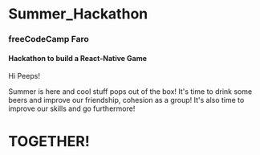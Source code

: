 # Summer_Hackathon


### freeCodeCamp Faro
#### Hackathon to build a React-Native Game


Hi Peeps! 

Summer is here and cool stuff pops out of the box! It's time to drink some beers and improve our friendship, cohesion as a group! It's also time to improve our skills and go furthermore! 

# TOGETHER!

